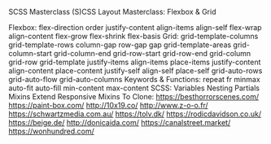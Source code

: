 SCSS Masterclass
(S)CSS Layout Masterclass: Flexbox & Grid

Flexbox:
flex-direction
order
justify-content
align-items
align-self
flex-wrap
align-content
flex-grow
flex-shrink
flex-basis
Grid:
grid-template-columns
grid-template-rows
column-gap
row-gap
gap
grid-template-areas
grid-column-start
grid-column-end
grid-row-start
grid-row-end
grid-column
grid-row
grid-template
justify-items
align-items
place-items
justify-content
align-content
place-content
justify-self
align-self
place-self
grid-auto-rows
grid-auto-flow
grid-auto-columns
Keywords & Functions:
repeat
fr
minmax
auto-fit
auto-fill
min-content
max-content
SCSS:
Variables
Nesting
Partials
Mixins
Extend
Responsive Mixins
To Clone:
https://besthorrorscenes.com/
https://paint-box.com/
http://10x19.co/
http://www.z-o-o.fr/
https://schwartzmedia.com.au/
https://tolv.dk/
https://rodicdavidson.co.uk/
https://beige.de/
http://donicaida.com/
https://canalstreet.market/
https://wonhundred.com/
